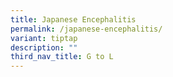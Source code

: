 ```yaml
---
title: Japanese Encephalitis
permalink: /japanese-encephalitis/
variant: tiptap
description: ""
third_nav_title: G to L
---
```


